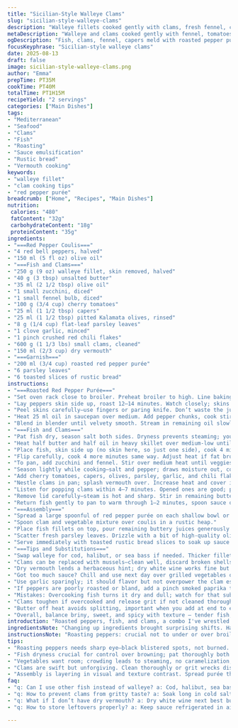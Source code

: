 ```yaml
---
title: "Sicilian-Style Walleye Clams"
slug: "sicilian-style-walleye-clams"
description: "Walleye fillets cooked gently with clams, fresh fennel, cherry tomatoes, capers, and black olives in white wine. Served on a bed of red roasted pepper coulis with focaccia on the side. Techniques include roasting peppers under a broiler until blistered, emulsifying pepper purée with olive oil, and using pan drippings to build layers of flavor. A subtle kick from chili flakes balances the briny clams and earthy fennel."
metaDescription: "Walleye and clams cooked gently with fennel, tomatoes, capers, olives in white vermouth; layered flavors with roasted red pepper coulis and rustic bread side."
ogDescription: "Fish, clams, fennel, capers meld with roasted pepper purée. Butter and vermouth build a shiny sauce. Rustic bread for the final soak. Mediterranean punch."
focusKeyphrase: "Sicilian-style walleye clams"
date: 2025-08-13
draft: false
image: sicilian-style-walleye-clams.png
author: "Emma"
prepTime: PT35M
cookTime: PT40M
totalTime: PT1H15M
recipeYield: "2 servings"
categories: ["Main Dishes"]
tags:
- "Mediterranean"
- "Seafood"
- "Clams"
- "Fish"
- "Roasting"
- "Sauce emulsification"
- "Rustic bread"
- "Vermouth cooking"
keywords:
- "walleye fillet"
- "clam cooking tips"
- "red pepper purée"
breadcrumb: ["Home", "Recipes", "Main Dishes"]
nutrition: 
 calories: "480"
 fatContent: "32g"
 carbohydrateContent: "18g"
 proteinContent: "35g"
ingredients:
- "===Red Pepper Coulis==="
- "4 red bell peppers, halved"
- "150 ml (5 fl oz) olive oil"
- "===Fish and Clams==="
- "250 g (9 oz) walleye fillet, skin removed, halved"
- "40 g (3 tbsp) unsalted butter"
- "35 ml (2 1/2 tbsp) olive oil"
- "1 small zucchini, diced"
- "1 small fennel bulb, diced"
- "100 g (3/4 cup) cherry tomatoes"
- "25 ml (1 1/2 tbsp) capers"
- "25 ml (1 1/2 tbsp) pitted Kalamata olives, rinsed"
- "8 g (1/4 cup) flat-leaf parsley leaves"
- "1 clove garlic, minced"
- "1 pinch crushed red chili flakes"
- "600 g (1 1/3 lbs) small clams, cleaned"
- "150 ml (2/3 cup) dry vermouth"
- "===Garnish==="
- "200 ml (3/4 cup) roasted red pepper purée"
- "6 parsley leaves"
- "6 toasted slices of rustic bread"
instructions:
- "===Roasted Red Pepper Purée==="
- "Set oven rack close to broiler. Preheat broiler to high. Line baking tray with foil."
- "Lay peppers skin side up, roast 12–14 minutes. Watch closely; skins should blister black but not burn. Remove tray; place peppers in sealed bowl or zip bag to steam 7–8 minutes. Steam loosens skins, makes peeling easier."
- "Peel skins carefully—use fingers or paring knife. Don’t waste the juices. Discard seeds and membranes; only flesh goes in purée."
- "Heat 25 ml oil in saucepan over medium. Add pepper chunks, cook stirring occasionally till edges stick and start to caramelize, about 8 minutes. Helps deepen flavor with some browning."
- "Blend in blender until velvety smooth. Stream in remaining oil slowly, emulsify to glossy finish. Salt to taste. Keep chilled; reheat gently before plating."
- "===Fish and Clams==="
- "Pat fish dry, season salt both sides. Dryness prevents steaming; you want browning."
- "Heat half butter and half oil in heavy skillet over medium-low until shiny and just turning golden, around 2 minutes. Butter sizzles differently; smell nutty, signals readiness."
- "Place fish, skin side up (no skin here, so just one side), cook 4 minutes undisturbed. Spoon hot fat on top every minute to cook evenly, maintain moistness."
- "Flip carefully, cook 4 more minutes same way. Adjust heat if fat browns too fast; too hot burns butter and ruins flavor. Remove fish; keep warm wrapped loosely with foil."
- "To pan, add zucchini and fennel. Stir over medium heat until veggies soften and get golden spots, about 6 minutes. Don’t crowd pan; veggies sweat then roast for depth."
- "Season lightly while cooking—salt and pepper; draws moisture out, concentrates flavor."
- "Add cherry tomatoes, capers, olives, parsley, garlic, and chili flakes. Toss quickly; tomatoes start releasing juice."
- "Nestle clams in pan; splash vermouth over. Increase heat and cover immediately."
- "Listen for popping clams within 4–7 minutes. Opened ones are good; pull any unopened after 7 minutes to avoid grit or chalky taste."
- "Remove lid carefully—steam is hot and sharp. Stir in remaining butter off heat, whisk vigorously to create shiny, silky sauce. Butter finish binds flavors, adds richness."
- "Return fish gently to pan to warm through 1–2 minutes, spoon sauce over."
- "===Assembly==="
- "Spread a large spoonful of red pepper purée on each shallow bowl or plate."
- "Spoon clam and vegetable mixture over coulis in a rustic heap."
- "Place fish fillets on top, pour remaining buttery juices generously over."
- "Scatter fresh parsley leaves. Drizzle with a bit of high-quality olive oil for sheen and aroma."
- "Serve immediately with toasted rustic bread slices to soak up sauce. Focaccia can substitute but toast slices for texture contrast."
- "===Tips and Substitutions==="
- "Swap walleye for cod, halibut, or sea bass if needed. Thicker fillets require slight cooking time adjustments; judge by opacity and firmness."
- "Clams can be replaced with mussels—clean well, discard broken shells."
- "Dry vermouth lends a herbaceous hint; dry white wine works fine but vermouth adds complexity."
- "Got too much sauce? Chill and use next day over grilled vegetables or pasta."
- "Use garlic sparingly; it should flavor but not overpower the clam essence."
- "If peppers are poorly roasted or bland, add a pinch smoked paprika to the purée for warmth."
- "Mistakes: Overcooking fish turns it dry and dull; watch for that subtle flake-y feel and milky opaqueness."
- "Clams toughen if overcooked and release grit if not cleaned thoroughly—soak long in cold salted water, change water twice."
- "Butter off heat avoids splitting, important when you add at end to emulsify juices."
- "Overall, balance briny, sweet, and spicy with texture — tender fish, chewy clams, crunchy veggies."
introduction: "Roasted peppers, fish, and clams, a combo I've wrestled with often. Timing’s tricky—overdo the fish, it flakes to dust; undercook clams, grit ruins the mouthfeel. But get it right, that rich buttery sauce with bright pepper purée, subtle fennel, caper zing? Yeah, that’s worth the hassle. I always blast those peppers under the broiler till the skin blackens, then steam to loosen the skin easily. No peeling pain, no bitter char. The coulis gets that sweet, smoky base. Then the fish—dry, seasoned, cooked low and slow in butter and olive oil mix. Keep spooning fat on top; it bastes the flesh while building flavor. Clams add brine and chew; cook till just open. Patience needed, but rewards are huge. Serve with toasted bread to soak it all up—no waste here."
ingredientsNote: "Changing up ingredients brought surprising shifts. Halving oil in coulis keeps it light yet silky—too much oil drowns flavor. Swapped butter amount too; less butter in initial fish sear stops burning; add rest off heat to finish sauce emulsification smoothly. Kalamata olives, replacing black olives, give fruitier tang, more layered brine. Vermouth instead of white wine adds subtle herbal notes blending with fennel’s anise hints. Cherry tomatoes' burst offsets saltiness of capers and olives. Courgette aka zucchini substituted for more pronounced summer squash flavor, lighter texture. Fresh parsley essential—its bittersweet note cuts richness, brightens dish. Garlic can overwhelm; minced just right, it’s aroma builds the base without dominating. Coupling vibrant coulis with mild fish tempers each component; nothing fights for attention here, balance's key."
instructionsNote: "Roasting peppers: crucial not to under or over broil. Look for blistered black spots, not fully charred black. Steaming post-roast loosens skins easiest; skipping this means peeling becomes tedious and messy. Cooking fish in butter-oil mix—done on medium-low to avoid burning butter solids—notice nutty aroma when ready, tiny bubbles but not browning fast. Turn fish halfway; spooning fat repeatedly bastes and prevents drying. Vegetables next, watch zucchini and fennel closely; they should soften and caramelize lightly, not get mushy or raw. Adding tomatoes, capers, olives brings vibrant acidity and brininess upfront. Clams steam fast; cover pan immediately and wait for opening sounds. Cooking past opening makes clams rubbery and flavor dull. Last butter addition off heat helps emulsify pan juices into silky sauce—whisk vigorously; this step transforms liquid into luscious finish. Final dish plated with coulis base, layered clams, fish on top—visually stunning, flavor packs punch from every layer."
tips:
- "Roasting peppers needs sharp eye—black blistered spots, not burned. Steam right after roasting to loosen skins effortlessly. Peeling without the steam is a pain and messes texture. Juice from peppers holds flavor; keep it in the purée. Browning pepper edges adds depth without bitterness. Slow drizzle oil into blender helps emulsify; don’t rush or the purée splits. Salt last since flavors concentrate with chilling. Use leftover purée next day, reheated gently avoid breaking sauce texture."
- "Fish dryness crucial for control over browning; pat thoroughly both sides before seasoning lightly with salt. Use medium-low heat mix of butter and olive oil. Nutty aroma signals butter is ready; small bubbles, no dark spots. Spoon fat repeatedly beats dryness and builds flavor layers accidentally. Flip gently to keep fillet intact. Adjust heat on browning speed—too hot kills butter, flavor and texture deteriorate. Remain patient and precise, the difference shows fully on palate and plate."
- "Vegetables want room; crowding leads to steaming, no caramelization, dull veggies. Zucchini and fennel soften then get light golden edges, aroma shifts earthier, focus on texture—shouldn’t go limp or mushy. Season with salt and pepper while cooking—draws moisture out, boosts flavor intensity naturally. Add tomatoes, capers, olives fast to keep acid and brine upfront, with some burst juice locking fresh balance. Timing here is juggling, but color and smell are guides."
- "Clams are swift but unforgiving. Clean thoroughly or grit wrecks dish. Soak in cold salted water, change water twice for grit release. Steam covered with vermouth splash pushes opening fast but within 4–7 minutes max. Listen for popping shells. Overcook and clams toughen, flavor dulls noticeably. Pull any unopened after 7 minutes to avoid chalky bite. Off heat add butter whisk vigorously for silky bind to pan sauce, finishing it off properly makes all difference in mouthfeel and richness layering."
- "Assembly is layering in visual and texture contrast. Spread purée thick but not gloppy, rustic not slick. Heap clam-veggie mix roughly for rustic look. Fish fillets gently placed on top, then pour remaining buttery sauce generously. Fresh parsley sprinkled on — bitterness and freshness cut richness, and drizzle olive oil last for aroma and sheen. Toasted rustic bread catches sauce and juiciness for eating. Sub steamed focaccia but separate texture needed against soft fish and stewed veggies for contrast."
faq:
- "q: Can I use other fish instead of walleye? a: Cod, halibut, sea bass swap fine. Thicker fillets need timing tweaks watch opacity and flake. Lean fish for gentle cooking. Adjust by feel not just clock. Keep moisture sealed spooning butter-fat combo throughout cooking."
- "q: How to prevent clams from gritty taste? a: Soak long in cold salted water minimum an hour or twice changing water. Check shells for cracks discard. Rinse well before cooking. Patience needed. Avoid shortcut or grit ruins texture. More soaking better grit removal."
- "q: What if I don’t have dry vermouth? a: Dry white wine next best but vermouth adds herbal edge no wine pretty neutral. If neither, dilute white grape juice with a bit of lemon juice for body but flavor missing. Keep liquid moderate so sauce consistency stays thick and rich."
- "q: How to store leftovers properly? a: Keep sauce refrigerated in airtight container separate from bread and fish ideally. Use within 24 hours. Reheat gently, low heat to avoid breaking emulsification. Clams lose texture if reheated too strong. Bread store dry or toast fresh to avoid sogginess next serving."

---
```

